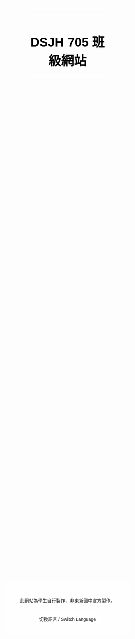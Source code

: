<!DOCTYPE html>
<html lang="zh-Hant">
<head>
  <meta charset="UTF-8" />
  <meta name="viewport" content="width=device-width, initial-scale=1.0" />
  <title>DSJH 705 班級網站</title>
  <link href="https://fonts.googleapis.com/css2?family=Noto+Sans+TC:wght@400;700&display=swap" rel="stylesheet">
  <style>
    * {
      box-sizing: border-box;
      font-family: 'Noto Sans TC', sans-serif;
      margin: 0;
      padding: 0;
      scroll-behavior: smooth;
    }

    body {
      background-image: url('https://images.unsplash.com/photo-1506744038136-46273834b3fb');
      background-size: cover;
      background-position: center;
      min-height: 100vh;
      color: #333;
    }

    header {
      backdrop-filter: blur(16px) saturate(180%);
      -webkit-backdrop-filter: blur(16px) saturate(180%);
      background-color: rgba(255, 255, 255, 0.3);
      border-radius: 16px;
      border: 1px solid rgba(255, 255, 255, 0.125);
      text-align: center;
      padding: 2rem;
      margin: 2rem;
      color: #000;
    }

    h1 {
      font-size: 2.5rem;
    }

    .section {
      max-width: 1000px;
      margin: 4rem auto;
      background: rgba(255, 255, 255, 0.85);
      padding: 2rem;
      border-radius: 12px;
      box-shadow: 0 4px 10px rgba(0,0,0,0.2);
      opacity: 0;
      transform: translateY(50px);
      transition: all 1s ease;
      overflow-x: auto;
    }

    .section.visible {
      opacity: 1;
      transform: translateY(0);
    }

    footer {
      text-align: center;
      padding: 2rem;
      background-color: rgba(255,255,255,0.8);
      font-size: 0.9rem;
      margin-top: 2rem;
    }

    .lang-switcher {
      background: rgba(255,255,255,0.8);
      padding: 0.5rem 1rem;
      border-radius: 8px;
      cursor: pointer;
      display: inline-block;
      margin-top: 1rem;
    }

    table {
      border-collapse: collapse;
      margin: 0 auto;
      margin-top: 1rem;
      min-width: 1000px;
    }

    th, td {
      border: 1px solid #999;
      padding: 10px;
      text-align: center;
      white-space: nowrap;
    }

    th {
      background-color: #f0f0f0;
    }

    ul {
      list-style: none;
      padding: 0;
      margin-top: 1.5rem;
      text-align: center;
    }

    ul li {
      margin: 0.5rem 0;
    }

    .section h2 {
      text-align: center;
      margin-bottom: 1.5rem;
    }

    /* 以下是調整段落和列表置中且對齊的CSS */
    .section p, 
    .section ul {
      text-align: center;
      max-width: 600px;
      margin-left: auto;
      margin-right: auto;
      padding-left: 0;
      list-style-position: inside;
    }

    .section ul {
      max-width: 400px;
    }

    .section ul li {
      font-size: 1rem;
      line-height: 1.5;
      margin: 0.3rem 0;
      white-space: normal;
    }
  </style>
</head>
<body>
  <header>
    <h1 id="title">DSJH 705 班級網站</h1>
  </header>

  <section class="section zh" id="schedule">
    <h2>課表</h2>
    <table>
      <thead>
        <tr>
          <th>星期</th>
          <th>第一節</th>
          <th>第二節</th>
          <th>第三節</th>
          <th>第四節</th>
          <th>中午</th>
          <th>第五節</th>
          <th>第六節</th>
          <th>第七節</th>
          <th>第八節</th>
        </tr>
      </thead>
      <tbody>
        <tr><td>星期一</td><td>閱讀</td><td>表演</td><td>國文</td><td>數學</td><td>午餐/午休</td><td>自然科學</td><td>家政</td><td>生活科技</td><td>英文複習</td></tr>
        <tr><td>星期二</td><td>健康</td><td>體育</td><td>童軍</td><td>國文</td><td>午餐/午休</td><td>音樂</td><td>作家</td><td>數學</td><td>數學複習</td></tr>
        <tr><td>星期三</td><td>閩南語</td><td>自然科學</td><td>輔導</td><td>地理</td><td>午餐/午休</td><td>視覺</td><td>國文</td><td>英文</td><td>國文複習</td></tr>
        <tr><td>星期四</td><td>國文</td><td>FUN學</td><td>數學</td><td>自然科學</td><td>午餐/午休</td><td>資訊科技</td><td>歷史</td><td>英文</td><td>自然複習</td></tr>
        <tr><td>星期五</td><td>英文</td><td>國文</td><td>公民</td><td>體育</td><td>午餐/午休</td><td>班會</td><td>數學</td><td>社團</td><td>社團</td></tr>
      </tbody>
    </table>
  </section>

  <section class="section zh" id="officers">
    <h2>班級幹部</h2>
    <ul>
      <li>班長：12號</li>
      <li>副班長：2號</li>
      <li>風紀股長：21號</li>
      <li>副風紀股長：3號</li>
      <li>總務股長：24號</li>
      <li>副總務股長：23號</li>
      <li>衛生股長：17號</li>
      <li>學藝股長：7號</li>
      <li>導師秘書：N/A</li>
      <li>午餐股長：5號</li>
      <li>輔導股長：10號</li>
      <li>康樂股長：18號</li>
    </ul>
  </section>

  <section class="section zh" id="important">
    <h2>重要事項</h2>
    <p style="text-align: center;">目前無內容。</p>
  </section>

  <section class="section zh" id="photos">
    <h2>班級照片</h2>
    <p style="text-align: center;">目前無內容。</p>
  </section>

  <section class="section en" style="display:none">
    <h2>Class Schedule</h2>
    <table>
      <thead>
        <tr>
          <th>Day</th>
          <th>Period 1</th>
          <th>Period 2</th>
          <th>Period 3</th>
          <th>Period 4</th>
          <th>Lunch</th>
          <th>Period 5</th>
          <th>Period 6</th>
          <th>Period 7</th>
          <th>Period 8</th>
        </tr>
      </thead>
      <tbody>
        <tr><td>Monday</td><td>Reading</td><td>Performance</td><td>Chinese</td><td>Math</td><td>Lunch Break</td><td>Science</td><td>Home Ec</td><td>Tech</td><td>English Review</td></tr>
        <tr><td>Tuesday</td><td>Health</td><td>PE</td><td>Scouts</td><td>Chinese</td><td>Lunch Break</td><td>Music</td><td>Author</td><td>Math</td><td>Math Review</td></tr>
        <tr><td>Wednesday</td><td>Min Nan</td><td>Science</td><td>Counseling</td><td>Geography</td><td>Lunch Break</td><td>Visual Arts</td><td>Chinese</td><td>English</td><td>Chinese Review</td></tr>
        <tr><td>Thursday</td><td>Chinese</td><td>FUN Learning</td><td>Math</td><td>Science</td><td>Lunch Break</td><td>IT</td><td>History</td><td>English</td><td>Science Review</td></tr>
        <tr><td>Friday</td><td>English</td><td>Chinese</td><td>Civics</td><td>PE</td><td>Lunch Break</td><td>Class Meeting</td><td>Math</td><td>Club</td><td>Club</td></tr>
      </tbody>
    </table>
  </section>

  <section class="section en" style="display:none">
    <h2>Class Officers</h2>
    <ul>
      <li>Class Leader: No. 12</li>
      <li>Vice Leader: No. 2</li>
      <li>Discipline Leader: No. 21</li>
      <li>Vice Discipline: No. 3</li>
      <li>General Affairs Leader: No. 24</li>
      <li>Vice General Affairs: No. 23</li>
      <li>Health Leader: No. 17</li>
      <li>Arts Leader: No. 7</li>
      <li>Teacher Secretary: N/A</li>
      <li>Lunch Leader: No. 5</li>
      <li>Counseling Leader: No. 10</li>
      <li>Recreation Leader: No. 18</li>
    </ul>
  </section>

  <section class="section en" style="display:none">
    <h2>Important Announcements</h2>
    <p style="text-align: center;">No content at the moment.</p>
  </section>

  <section class="section en" style="display:none">
    <h2>Class Photos</h2>
    <p style="text-align: center;">No content at the moment.</p>
  </section>

  <footer>
    <p id="footer-text">此網站為學生自行製作，非東新國中官方製作。</p>
    <div class="lang-switcher" onclick="toggleLang()">切換語言 / Switch Language</div>
  </footer>

  <script>
    const sections = document.querySelectorAll('.section');
    const observer = new IntersectionObserver(entries => {
      entries.forEach(entry => {
        if (entry.isIntersecting) {
          entry.target.classList.add('visible');
        }
      });
    }, {
      threshold: 0.1
    });

    sections.forEach(section => {
      observer.observe(section);
    });

    let currentLang = 'zh';
    function toggleLang() {
      const zhSections = document.querySelectorAll('.zh');
      const enSections = document.querySelectorAll('.en');
      const title = document.querySelector('#title');
      const footer = document.querySelector('#footer-text');

      if (currentLang === 'zh') {
        zhSections.forEach(s => s.style.display = 'none');
        enSections.forEach(s => s.style.display = 'block');
        title.textContent = 'DSJH 705 Class Website';
        footer.textContent = 'This website is created by students and not officially affiliated with Dongxin Junior High School.';
        currentLang = 'en';
      } else {
        zhSections.forEach(s => s.style.display = 'block');
        enSections.forEach(s => s.style.display = 'none');
        title.textContent = 'DSJH 705 班級網站';
        footer.textContent = '此網站為學生自行製作，非東新國中官方製作。';
        currentLang = 'zh';
      }
    }
  </script>
</body>
</html>
